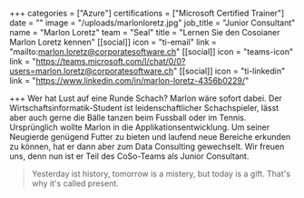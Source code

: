 +++
categories = ["Azure"]
certifications = ["Microsoft Certified Trainer"]
date = ""
image = "/uploads/marlonloretz.jpg"
job_title = "Junior Consultant"
name = "Marlon Loretz"
team = "Seal"
title = "Lernen Sie den Cosoianer Marlon Loretz kennen"
[[social]]
icon = "ti-email"
link = "mailto:marlon.loretz@corporatesoftware.ch"
[[social]]
icon = "teams-icon"
link = "https://teams.microsoft.com/l/chat/0/0?users=marlon.loretz@corporatesoftware.ch"
[[social]]
icon = "ti-linkedin"
link = "https://www.linkedin.com/in/marlon-loretz-4356b0229/"

+++
Wer hat Lust auf eine Runde Schach? Marlon wäre sofort dabei. Der Wirtschaftsinformatik-Student ist leidenschaftlicher Schachspieler, lässt aber auch gerne die Bälle tanzen beim Fussball oder im Tennis. Ursprünglich wollte Marlon in die Applikationsentwicklung. Um seiner Neugierde genügend Futter zu bieten und laufend neue Bereiche erkunden zu können, hat er dann aber zum Data Consulting gewechselt. Wir freuen uns, denn nun ist er Teil des CoSo-Teams als Junior Consultant.

> Yesterday ist history, tomorrow is a mistery, but today is a gift. That's why it's called present.